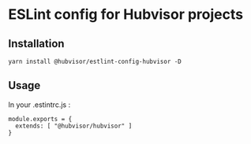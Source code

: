 # ESLint config for Hubvisor projects

## Installation

`yarn install @hubvisor/estlint-config-hubvisor -D`

## Usage

In your .estintrc.js :

```
module.exports = {
  extends: [ "@hubvisor/hubvisor" ]
}
```
